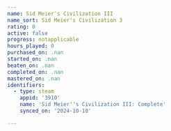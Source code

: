 ```yaml
---
name: Sid Meier's Civilization III
name_sort: Sid Meier's Civilization 3
rating: 0
active: false
progress: notapplicable
hours_played: 0
purchased_on: .nan
started_on: .nan
beaten_on: .nan
completed_on: .nan
mastered_on: .nan
identifiers:
  - type: steam
    appid: '3910'
    name: 'Sid Meier''s Civilization III: Complete'
    synced_on: '2024-10-10'

---
```

